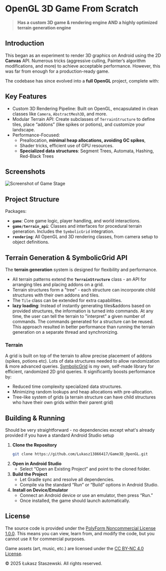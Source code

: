 # OpenGL 3D Game From Scratch
> **Has a custom 3D game & rendering engine AND a highly optimized terrain generation engine**

## Introduction
This began as an experiment to render 3D graphics on Android using the 2D **Canvas** API. Numerous tricks (aggressive culling, Painter’s algorithm modifications, and more) to achieve acceptable performance. However, this was far from enough for a production-ready game.

The codebase has since evolved into a **full OpenGL** project, complete with:
## Key Features
- Custom 3D Rendering Pipeline: Built on OpenGL, encapsulated in clean classes like `Camera`, `AbstractMesh3D`, and more.
- Modular Terrain API: Create subclasses of `TerrainStructure` to define tiles, place “addons” (like spikes or potions), and customize your landscape.
- Performance-Focused:
  * Preallocation, **minimal heap allocations, avoiding GC spikes**, 
  * Shader tricks, efficient use of GPU resources.
  * **Specialized data structures**: Segment Trees, Automata, Hashing, Red-Black Trees

## Screenshots
![Screenshot of Game Stage](https://github.com/user-attachments/assets/2b78fd37-cfe1-4630-b902-ea5328005814)

## Project Structure
Packages:
- **`game`**: Core game logic, player handling, and world interactions.
- **`game/terrain_api`**: Classes and interfaces for procedural terrain generation. Includes the `SymbolicGrid` integration.
- **`rendering`**: All OpenGL and 3D rendering classes, from camera setup to object definitions.

## Terrain Generation & SymbolicGrid API
The **terrain generation** system is designed for flexibility and performance.
- All terrain patterns extend the **```TerrainStructure```** class - an API for arranging tiles and placing addons on a grid.
- Terrain structures form a "tree" - each structure can incorporate child structures with their own addons and tiles. 
- The ```Tile``` class can be extended for extra capabilities.
- **lazy loading**:  Instead of instantly generating tiles&addons based on provided structures, the information is turned into commands. At any time, the user can tell the terrain to "interpret" a given number of commands. The commands generated for a structure can be reused. This approach resulted in better performance than running the terrain generation on a separate thread and synchronizing.

### Terrain
A grid is built on top of the terrain to allow precise placement of addons (spikes, potions etc). Lots of data structures needed to allow randomization & more advanced queries.
[SymbolicGrid](https://github.com/Lukasz13866417/SymbolicGrid) is my own, self-made library for efficient, randomized 2D grid queries. It significantly boosts performance by:
- Reduced time complexity specialized data structures.
- Minimizing random lookups and heap allocations with pre-allocation.
- Tree-like system of grids (a terrain structure can have child structures who have their own grids within their parent grid)

## Building & Running
Should be very straightforward - no dependencies except what's already provided if you have a standard Android Studio setup
1. **Clone the Repository**  
   ```bash
   git clone https://github.com/Lukasz13866417/Game3D_OpenGL.git
   ```
2. **Open in Android Studio**  
   - Select “Open an Existing Project” and point to the cloned folder.
3. **Build the Project**  
   - Let Gradle sync and resolve all dependencies.
   - Compile via the standard “Run” or “Build” options in Android Studio.
4. **Install on Device/Emulator**  
   - Connect an Android device or use an emulator, then press “Run.”
   - Once installed, the game should launch automatically.

## License

The source code is provided under the [PolyForm Noncommercial License 1.0.0](https://polyformproject.org/licenses/noncommercial/1.0.0/). 
This means you can view, learn from, and modify the code, but you cannot use it for commercial purposes. 

Game assets (art, music, etc.) are licensed under the [CC BY-NC 4.0 License](https://creativecommons.org/licenses/by-nc/4.0/). 

© 2025 Łukasz Staszewski. All rights reserved.
